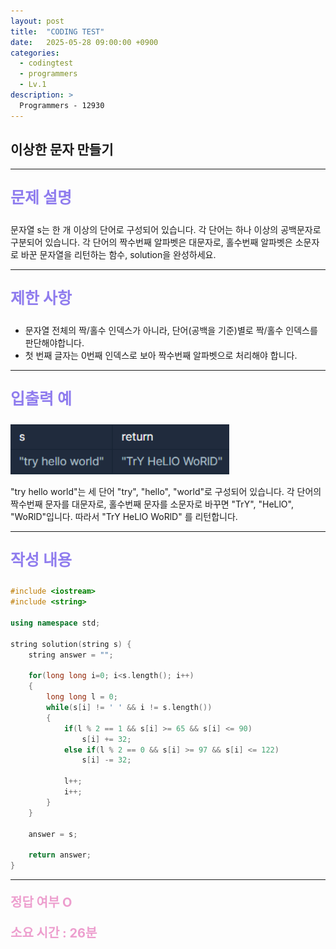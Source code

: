 ```yaml
---
layout: post
title:  "CODING TEST"
date:   2025-05-28 09:00:00 +0900
categories:
  - codingtest
  - programmers
  - Lv.1
description: >
  Programmers - 12930
---
```

## 이상한 문자 만들기

---

<p style = "color:#8f7cee; font-size:25px; font-weight:bold">
문제 설명
</p>

문자열 s는 한 개 이상의 단어로 구성되어 있습니다. 각 단어는 하나 이상의 공백문자로 구분되어 있습니다. 각 단어의 짝수번째 알파벳은 대문자로, 홀수번째 알파벳은 소문자로 바꾼 문자열을 리턴하는 함수, solution을 완성하세요.

---

<p style = "color:#8f7cee; font-size:25px; font-weight:bold">
제한 사항
</p>

- 문자열 전체의 짝/홀수 인덱스가 아니라, 단어(공백을 기준)별로 짝/홀수 인덱스를 판단해야합니다.
- 첫 번째 글자는 0번째 인덱스로 보아 짝수번째 알파벳으로 처리해야 합니다.

---

<p style = "color:#8f7cee; font-size:25px; font-weight:bold">
입출력 예
</p>

<img src = "/assets/img/codingtest/12930.png" width = "350" height = "80">

"try hello world"는 세 단어 "try", "hello", "world"로 구성되어 있습니다. 각 단어의 짝수번째 문자를 대문자로, 홀수번째 문자를 소문자로 바꾸면 "TrY", "HeLlO", "WoRlD"입니다. 따라서 "TrY HeLlO WoRlD" 를 리턴합니다.

---

<p style = "color:#8f7cee; font-size:25px; font-weight:bold">
작성 내용
</p>

```C++
#include <iostream>
#include <string>

using namespace std;

string solution(string s) {
    string answer = "";
    
    for(long long i=0; i<s.length(); i++)
    {
        long long l = 0;
        while(s[i] != ' ' && i != s.length())
        {
            if(l % 2 == 1 && s[i] >= 65 && s[i] <= 90)
                s[i] += 32;
            else if(l % 2 == 0 && s[i] >= 97 && s[i] <= 122)
                s[i] -= 32;
            
            l++;
            i++;
        }     
    }
    
    answer = s;
    
    return answer;
}
```

---

<p style = "color:#ed9ece; font-size:20px; font-weight:bold">
정답 여부 O
</p>

<p style = "color:#ed9ece; font-size:20px; font-weight:bold">
소요 시간 : 26분
</p>

